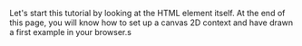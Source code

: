Let's start this tutorial by looking at the <canvas> HTML element itself. At the end of this page, you will know how to set up a canvas 2D context and have drawn a first example in your browser.s